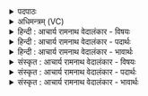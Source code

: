 <details><summary>पदपाठः</summary>

यम्। ज꣡ना꣢꣯सः। ह꣣वि꣡ष्म꣢न्तः। मि꣣त्र꣢म्। मि꣣। त्र꣢म्। न। स꣣र्पि꣡रा꣢सुतिम्। स꣣र्पिः꣢। आ꣣सुतिम्। प्रश꣡ꣳस꣢न्ति। प्र꣣। श꣡ꣳस꣢꣯न्ति। प्र꣡श꣢꣯स्तिभिः। प्र। श꣣स्तिभिः। १५६५।
</details>

<details><summary>अधिमन्त्रम् (VC)</summary>

- अग्निः
- गोपवन आत्रेयः
- आनुष्टुभः प्रगाथः (गायत्री)
- षड्जः
</details>

<details><summary>हिन्दी : आचार्य रामनाथ वेदालंकार - विषयः</summary>

अब यज्ञाग्नि की प्रशंसा करते हैं।
</details>

<details><summary>हिन्दी : आचार्य रामनाथ वेदालंकार - पदार्थः</summary>

पदार्थान्वयभाषाः -  (सर्पिरासुतिम्) जिसमें घृत की आहुति दी जाती है,ऐसे (यम्) जिस यज्ञाग्नि की (हविष्मन्तः) सुगन्धित,मीठे,पुष्टिवर्धक,आरोग्यवर्धक,कस्तूरी,केसर,घी,दूध,शक्कर,शहद,गुडूची आदि हव्यों से युक्त (जनासः) याज्ञिक मनुष्य (मित्रं न) मित्र के समान (प्रशस्तिभिः) प्रशस्तियों से (प्रशंसन्ति) प्रशंसा करते हैं,उस अग्नि की मैं भी (स्तुषे) स्तुति करता हूँ ।[यहाँ ‘स्तुषे’ पद पूर्व मन्त्र से लाया गया है]॥२॥
</details>

<details><summary>हिन्दी : आचार्य रामनाथ वेदालंकार - भावार्थः</summary>

भावार्थभाषाः -  आध्यात्मिक जीवन बिताने के इच्छुक मनुष्यों को चाहिए कि वे अग्निहोत्र से परमात्माग्नि में अपनी आत्मा के होम की प्रेरणा ग्रहण करें ॥२॥
</details>

<details><summary>संस्कृत : आचार्य रामनाथ वेदालंकार - विषयः</summary>

अथ यज्ञाग्नेः प्रशंसामाह।
</details>

<details><summary>संस्कृत : आचार्य रामनाथ वेदालंकार - पदार्थः</summary>

पदार्थान्वयभाषाः -  (सर्पिरासुतिम्) सर्पिः घृतम् आसूयते हूयते यस्मिन् तम् (यम्) यज्ञाग्निम् (हविष्मन्तः) सुगन्धिमिष्टपुष्ट्यारोग्यवर्धकैः कस्तूरीकेसरघृतदुग्धशर्करामधुगुडूच्यादिभिः हव्यैर्युक्ताः (जनासः) याज्ञिकाः मनुष्याः (मित्रं न) सखायमिव (प्रशस्तिभिः) प्रशंसावचनैः (प्रशंसन्ति) स्तुवन्ति,तम् अग्निम् अहमपि (स्तुषे) स्तौमि इति पूर्वमन्त्रादाकृष्यते ॥२॥
</details>

<details><summary>संस्कृत : आचार्य रामनाथ वेदालंकार - भावार्थः</summary>

भावार्थभाषाः -  आध्यात्मिकं जीवनं यापयितुमिच्छुभिर्जनैरग्निहोत्रेण परमात्माग्नौ स्वात्मनो होमस्य प्रेरणा ग्राह्या ॥२॥
</details>